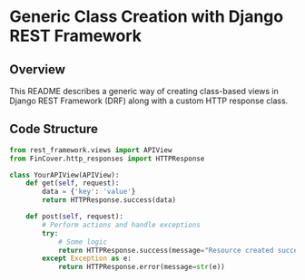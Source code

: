 # Generic Class Creation with Django REST Framework

## Overview

This README describes a generic way of creating class-based views in Django REST
Framework (DRF) along with a custom HTTP response class.

## Code Structure

```python
from rest_framework.views import APIView
from FinCover.http_responses import HTTPResponse

class YourAPIView(APIView):
    def get(self, request):
        data = {'key': 'value'}
        return HTTPResponse.success(data)

    def post(self, request):
        # Perform actions and handle exceptions
        try:
            # Some logic
            return HTTPResponse.success(message="Resource created successfully", status_code=status.HTTP_201_CREATED)
        except Exception as e:
            return HTTPResponse.error(message=str(e))
```
